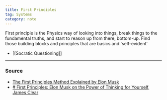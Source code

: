 ```yaml
---
title: First Principles
tag: Systems
category: note
---
```


First principle is the Physics way of looking into things, break things to the fundamental truths, and start to reason up from there, bottom-up. Find those building blocks and principles that are basics and 'self-evident'

- [[Socratic Questioning]]


--- 
### Source
- [The First Principles Method Explained by Elon Musk](https://www.youtube.com/watch?v=NV3sBlRgzTI)
- [# First Principles: Elon Musk on the Power of Thinking for Yourself, James Clear](https://jamesclear.com/first-principles)